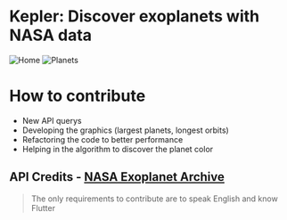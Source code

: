 # Kepler: Discover exoplanets with NASA data

![Home](https://i.ibb.co/PmrxkLm/home.png)
![Planets](https://i.ibb.co/0qMRbdk/planets.png)


# How to contribute
- New API querys
- Developing the graphics (largest planets, longest orbits)
- Refactoring the code to better performance
- Helping in the algorithm to discover the planet color

## API Credits - [NASA Exoplanet Archive](https://exoplanetarchive.ipac.caltech.edu/)

> The only requirements to contribute are to speak English and know Flutter
